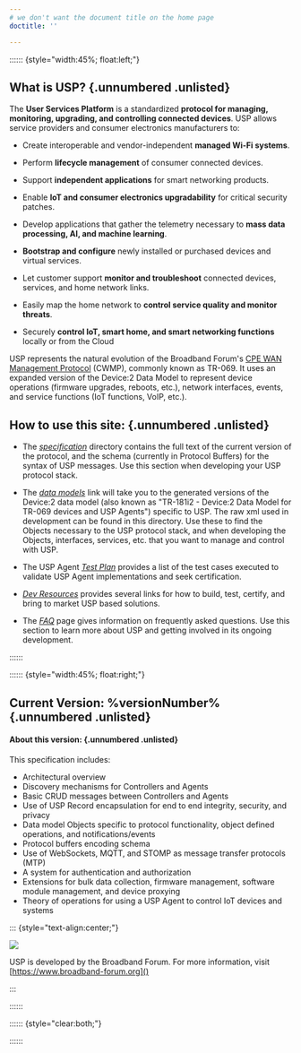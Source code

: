 ```yaml
---
# we don't want the document title on the home page
doctitle: ''

---
```


:::::: {style="width:45%; float:left;"}

## What is USP? {.unnumbered .unlisted}

The **User Services Platform** is a standardized **protocol for managing,
monitoring, upgrading, and controlling connected devices**. USP allows service
providers and consumer electronics manufacturers to:

* Create interoperable and vendor-independent **managed Wi-Fi systems**.

* Perform **lifecycle management** of consumer connected devices.

* Support **independent applications** for smart networking products.

* Enable **IoT and consumer electronics upgradability** for critical security
  patches.

* Develop applications that gather the telemetry necessary to **mass data
processing, AI, and machine learning**.

* **Bootstrap and configure** newly installed or purchased devices and virtual
  services.

* Let customer support **monitor and troubleshoot** connected devices,
  services, and home network links.

* Easily map the home network to **control service quality and monitor
  threats**.

* Securely **control IoT, smart home, and smart networking functions** locally
  or from the Cloud

USP represents the natural evolution of the Broadband Forum's [CPE WAN Management Protocol](https://www.broadband-forum.org/cwmp) (CWMP), commonly known as TR-069. It uses an expanded version of the Device:2 Data Model to represent device operations (firmware upgrades, reboots, etc.), network interfaces, events, and service functions (IoT functions, VoIP, etc.).

## How to use this site: {.unnumbered .unlisted}

* The *[specification](specification/index.html)* directory contains the full
  text of the current version of the protocol, and the schema (currently in
  Protocol Buffers) for the syntax of USP messages. Use this section when
  developing your USP protocol stack.

* The *[data models](https://usp-data-models.broadband-forum.org)* link will
  take you to the generated versions of the Device:2 data model (also known as
  "TR-181i2 - Device:2 Data Model for TR-069 devices and USP Agents") specific
  to USP. The raw xml used in development can be found in this directory. Use
  these to find the Objects necessary to the USP protocol stack, and when
  developing the Objects, interfaces, services, etc. that you want to manage
  and control with USP.

* The USP Agent *[Test Plan](https://usp-compliance.broadband-forum.org)*
  provides a list of the test cases executed to validate USP Agent
  implementations and seek certification.

* *[Dev Resources](%resurl%)* provides several links for how to
  build, test, certify, and bring to market USP based solutions.

* The *[FAQ](%faqurl%)* page gives information on frequently asked
  questions. Use this section to learn more about USP and getting involved in
  its ongoing development.

::::::

:::::: {style="width:45%; float:right;"}

## Current Version: %versionNumber% {.unnumbered .unlisted}

#### About this version: {.unnumbered .unlisted}

This specification includes:

* Architectural overview
* Discovery mechanisms for Controllers and Agents
* Basic CRUD messages between Controllers and Agents
* Use of USP Record encapsulation for end to end integrity, security, and
  privacy
* Data model Objects specific to protocol functionality, object defined
  operations, and notifications/events
* Protocol buffers encoding schema
* Use of WebSockets, MQTT, and STOMP as message transfer protocols (MTP)
* A system for authentication and authorization
* Extensions for bulk data collection, firmware management, software module
  management, and device proxying
* Theory of operations for using a USP Agent to control IoT devices and systems

::: {style="text-align:center;"}

[![](/broadband-forum-logo.png)](https://www.broadband-forum.org)

USP is developed by the Broadband Forum. For more information, visit [https://www.broadband-forum.org]()

:::

::::::

:::::: {style="clear:both;"}

::::::
